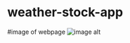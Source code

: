 # weather-stock-app

#image of webpage
![image alt](https://github.com/sanjaypatted123/weather-stock-app/blob/main/Screenshot%202025-04-29%20at%2012.48.48%E2%80%AFPM.png?raw=true)

